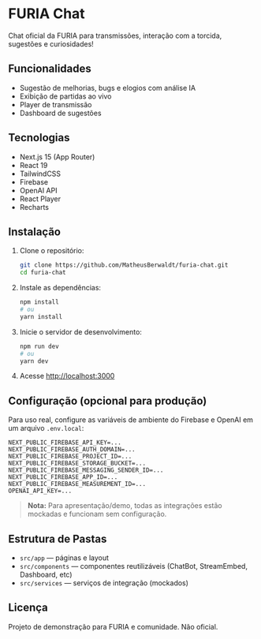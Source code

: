 # FURIA Chat

Chat oficial da FURIA para transmissões, interação com a torcida, sugestões e curiosidades!

## Funcionalidades

- Sugestão de melhorias, bugs e elogios com análise IA
- Exibição de partidas ao vivo
- Player de transmissão 
- Dashboard de sugestões 

## Tecnologias

- Next.js 15 (App Router)
- React 19
- TailwindCSS
- Firebase 
- OpenAI API
- React Player
- Recharts

## Instalação

1. Clone o repositório:
   ```bash
   git clone https://github.com/MatheusBerwaldt/furia-chat.git
   cd furia-chat
   ```
2. Instale as dependências:
   ```bash
   npm install
   # ou
   yarn install
   ```
3. Inicie o servidor de desenvolvimento:
   ```bash
   npm run dev
   # ou
   yarn dev
   ```
4. Acesse [http://localhost:3000](http://localhost:3000)

## Configuração (opcional para produção)

Para uso real, configure as variáveis de ambiente do Firebase e OpenAI em um arquivo `.env.local`:

```
NEXT_PUBLIC_FIREBASE_API_KEY=...
NEXT_PUBLIC_FIREBASE_AUTH_DOMAIN=...
NEXT_PUBLIC_FIREBASE_PROJECT_ID=...
NEXT_PUBLIC_FIREBASE_STORAGE_BUCKET=...
NEXT_PUBLIC_FIREBASE_MESSAGING_SENDER_ID=...
NEXT_PUBLIC_FIREBASE_APP_ID=...
NEXT_PUBLIC_FIREBASE_MEASUREMENT_ID=...
OPENAI_API_KEY=...
```

> **Nota:** Para apresentação/demo, todas as integrações estão mockadas e funcionam sem configuração.

## Estrutura de Pastas

- `src/app` — páginas e layout
- `src/components` — componentes reutilizáveis (ChatBot, StreamEmbed, Dashboard, etc)
- `src/services` — serviços de integração (mockados)

## Licença

Projeto de demonstração para FURIA e comunidade. Não oficial.
